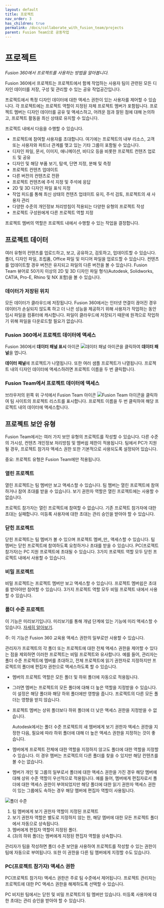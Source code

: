 ```yaml
---
layout: default
title: 프로젝트
nav_order: 3
has_children: true
permalink: /docs/collaborate_with_fusion_team/projects
parent: Fusion Team으로 공동작업
---
```

# 프로젝트

_Fusion 360에서 프로젝트를 사용하는 방법을 알아봅니다._

Fusion 360에서 프로젝트는 프로젝트에서 함께 작업하는 사용자 팀이 관련된 모든 디자인 데이터를 저장, 구성 및 관리할 수 있는 공유 작업공간입니다.

프로젝트에서 특정 디자인 데이터에 대한 액세스 권한이 있는 사용자를 제어할 수 있습니다. 각 프로젝트에는 프로젝트 역할이 지정된 자체 프로젝트 멤버가 포함됩니다. 프로젝트 멤버는 디자인 데이터를 공유 및 액세스하고, 어려운 점과 잘된 점에 대해 논의하고, 프로젝트 활동을 최신 상태로 유지할 수 있습니다.

프로젝트 내에서 다음을 수행할 수 있습니다.

*   프로젝트에 참여할 사용자를 초대합니다. 여기에는 프로젝트의 내부 리소스, 고객 또는 사용자와 파트너 관계를 맺고 있는 기타 그룹이 포함될 수 있습니다.
*   디자인 파일, 문서, 이미지, 애니메이션, 비디오 등을 비롯한 프로젝트 컨텐츠 업로드 및 공유
*   디자인 및 해당 부품 보기, 탐색, 단면 지정, 분해 및 측정
*   프로젝트 컨텐츠 업데이트
*   다른 버전의 컨텐츠로 전환
*   프로젝트 컨텐츠에 주석 지정 및 주석에 응답
*   2D 및 3D 디자인 파일 표식 지정
*   작업 피드를 통해 최신 상태의 컨텐츠 업데이트 유지, 주석 검토, 프로젝트의 새 사용자 관리
*   다양한 수준의 개인정보 처리방침이 적용되는 다양한 유형의 프로젝트 작성
*   프로젝트 구성원에게 다른 프로젝트 역할 지정

프로젝트 멤버의 역할은 프로젝트 내에서 수행할 수 있는 작업을 결정합니다.

## 프로젝트 데이터

여러 유형의 컨텐츠를 업로드하고, 보고, 공유하고, 검토하고, 업데이트할 수 있습니다. 폴더, 디자인 파일, 조립품, Office 파일 및 미디어 파일을 업로드할 수 있습니다. 컨텐츠를 업데이트할 경우 버전은 유지되고 파일의 다른 버전을 볼 수 있습니다. Fusion Team 뷰어로 50가지 이상의 2D 및 3D 디자인 파일 형식(Autodesk, Solidworks, CATIA, Pro-E, Rhino 및 NX 포함)을 볼 수 있습니다.

### 데이터가 저장된 위치

모든 데이터가 클라우드에 저장됩니다. Fusion 360에서는 인터넷 연결이 끊어진 경우 데이터가 손실되지 않도록 하고 더 나은 성능을 제공하기 위해 사용자가 작업하는 동안 임시 파일을 컴퓨터에 캐시합니다. 파일이 클라우드에 저장되기 때문에 원격으로 작업하기 위해 파일을 다운로드할 필요가 없습니다.

### Fusion 360에서 프로젝트 데이터에 액세스

Fusion 360에서 **데이터 패널 표시** 아이콘 ![데이터 패널 아이콘](https://help.autodesk.com/cloudhelp/KOR/Fusion-Import/images/icon/common/data-panel.png)을 클릭하여 **데이터 패널**을 엽니다.

**데이터 패널**에 프로젝트가 나열됩니다. 또한 여러 샘플 프로젝트가 나열됩니다. 프로젝트 내의 디자인 데이터에 액세스하려면 프로젝트 이름을 두 번 클릭합니다.

### Fusion Team에서 프로젝트 데이터에 액세스

브라우저의 왼쪽 위 구석에서 Fusion Team 아이콘 ![Fusion Team 아이콘](https://help.autodesk.com/cloudhelp/KOR/Fusion-Import/images/icon-fusion-team.png)을 클릭하여 팀 사이트의 프로젝트 리스트를 표시합니다. 프로젝트 이름을 두 번 클릭하여 해당 프로젝트 내의 데이터에 액세스합니다.

## 프로젝트 보안 유형
Fusion Team에서는 여러 가지 보안 유형의 프로젝트를 작성할 수 있습니다. 다른 수준의 가시성, 컨텐츠 개인정보 처리방침 및 멤버쉽 제한이 적용됩니다. 팀에서 PC가 지원될 경우, 프로젝트 참가자 액세스 권한 또한 기본적으로 사용되도록 설정되어 있습니다.

중요: 프로젝트 유형은 Fusion Team에만 적용됩니다.

### 열린 프로젝트

열린 프로젝트는 팀 멤버만 보고 액세스할 수 있습니다. 팀 멤버는 열린 프로젝트에 참여하거나 참여 초대를 받을 수 있습니다. 보기 권한자 역할은 열린 프로젝트에는 사용할 수 없습니다.

프로젝트 참가자는 열린 프로젝트에 참여할 수 없습니다. 기존 프로젝트 참가자에 대한 초대는 실패합니다. 미등록 사용자에 대한 초대는 관리 승인을 받아야 할 수 있습니다.

### 닫힌 프로젝트

닫힌 프로젝트는 팀 멤버가 볼 수 있으며 프로젝트 멤버_만_ 액세스할 수 있습니다. 팀 멤버는 닫힌 프로젝트에 참여하도록 요청하거나 초대를 받을 수 있습니다. PC(프로젝트 참가자)는 PC 지원 프로젝트에 초대될 수 있습니다. 3가지 프로젝트 역할 모두 닫힌 프로젝트 내에서 사용할 수 있습니다.

### 비밀 프로젝트

비밀 프로젝트는 프로젝트 멤버만 보고 액세스할 수 있습니다. 프로젝트 멤버쉽은 초대를 받아야만 참여할 수 있습니다. 3가지 프로젝트 역할 모두 비밀 프로젝트 내에서 사용할 수 있습니다.

### 폴더 수준 프로젝트

이 기능은 미리보기입니다. 미리보기를 통해 개념 단계에 있는 기능에 미리 액세스할 수 있습니다. [자세히 알아보기](https://help.autodesk.com/view/fusion360/KOR/?contextId=PRE-OVERVIEW).

주: 이 기능은 Fusion 360 교육용 액세스 권한의 일부로만 사용할 수 있습니다.

관리자가 프로젝트의 각 폴더 또는 프로젝트에 대한 전체 액세스 권한을 제어할 수 있다는 점을 제외하면 이러한 프로젝트는 비밀 프로젝트와 유사합니다. 예를 들어, 관리자는 폴더 수준 프로젝트에 멤버를 초대하고, 전체 프로젝트에 읽기 권한자로 지정하지만 프로젝트의 폴더에 편집자 권한으로 액세스하도록 할 수 있습니다.

*   멤버의 프로젝트 역할은 모든 폴더 및 하위 폴더에 자동으로 적용됩니다.
    
*   그러면 멤버는 프로젝트의 모든 폴더에 대해 더 높은 역할을 지정받을 수 있습니다. 이 설정은 해당 폴더와 해당 하위 폴더에만 영향을 줍니다. 프로젝트의 다른 모든 폴더는 영향을 받지 않습니다.
    
*   프로젝트 멤버는 상위 폴더보다 하위 폴더에 더 낮은 액세스 권한을 지정받을 수 없습니다.
    
    Autodesk에서는 폴더 수준 프로젝트의 새 멤버에게 보기 권한자 액세스 권한을 지정한 다음, 필요에 따라 하위 폴더에 대해 더 높은 액세스 권한을 지정하는 것이 좋습니다.
    
*   멤버에게 프로젝트 전체에 대한 역할을 지정하지 않고도 폴더에 대한 역할을 지정할 수 있습니다. 이 경우 멤버는 프로젝트의 다른 폴더를 찾을 수 있지만 해당 컨텐츠를 볼 수는 없습니다.
    
*   멤버가 개인 및 그룹의 일부로서 폴더에 대한 액세스 권한을 가진 경우 해당 멤버에 대해 상위 수준 역할이 우선적으로 적용됩니다. 예를 들어, 멤버에게 편집자로서 폴더에 대한 액세스 권한이 부여되었지만 해당 폴더에 대한 읽기 권한자 액세스 권한이 있는 그룹에도 속하는 경우 해당 멤버에 편집자 역할이 사용됩니다.
    

![폴더 수준](https://help.autodesk.com/cloudhelp/KOR/Fusion-Import/images/folder-levels.png)

1.  팀 멤버에게 보기 권한자 역할이 지정된 프로젝트
2.  보기 권한자 역할은 별도로 지정하지 않는 한, 해당 멤버에 대한 모든 프로젝트 폴더에서 자동으로 상속됩니다.
3.  멤버에게 편집자 역할이 지정된 폴더.
4.  (3)의 하위 폴더는 멤버에게 지정된 편집자 역할을 상속합니다.

관리자가 팀을 작성하면 폴더 수준 보안을 사용하여 프로젝트를 작성할 수 있는 권한이 팀에 자동으로 부여됩니다. 또한 이 권한을 다른 팀 멤버에게 지정할 수도 있습니다.

### PC(프로젝트 참가자) 액세스 권한

PC(프로젝트 참가자) 액세스 권한은 주로 팀 수준에서 제어됩니다. 프로젝트 관리자는 프로젝트에 대한 PC 액세스 권한을 해제하도록 선택할 수 있습니다.

PC 비지원 팀에서는 닫힌 및 비밀 프로젝트의 팀 멤버만 있습니다. 미등록 사용자에 대한 초대는 관리 승인을 받아야 할 수 있습니다.